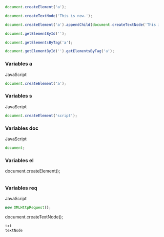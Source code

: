 ```javascript
document.createElement('a');
```
```javascript
document.createTextNode('This is new.');
```
```javascript
document.createElement('a').appendChild(document.createTextNode('This is new.'));
```
```javascript
document.getElementById('');
```
```javascript
document.getElementsByTag('a');
```
```javascript
document.getElementById('').getElementsByTag('a');
```

### Variables a
JavaScript
```javascript
document.createElement('a');
```

### Variables s
JavaScript
```javascript
document.createElement('script');
```

### Variables doc
JavaScript
```javascript
document;
```

### Variables el
document.createElement();
```javascript

```

### Variables req
JavaScript
```javascript
new XMLHttpRequest();
```


document.createTextNode();
```javascript
txt
textNode
```

